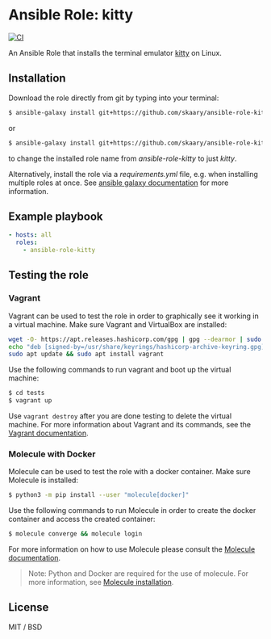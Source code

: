 # Ansible Role: kitty
[![CI](https://github.com/skaary/ansible-role-kitty/actions/workflows/ci.yml/badge.svg?branch=main&event=push)](https://github.com/skaary/ansible-role-kitty/actions?query=workflow%3Ci)

An Ansible Role that installs the terminal emulator [kitty](https://sw.kovidgoyal.net/kitty/) on Linux.

## Installation

Download the role directly from git by typing into your terminal:

```bash
$ ansible-galaxy install git+https://github.com/skaary/ansible-role-kitty.git
```
or

```bash
$ ansible-galaxy install git+https://github.com/skaary/ansible-role-kitty.git,,kitty
```

to change the installed role name from _ansible-role-kitty_ to just _kitty_.

Alternatively, install the role via a _requirements.yml_ file, e.g. when installing multiple roles at once. See [ansible galaxy documentation](https://galaxy.ansible.com/docs/using/installing.html#installing-multiple-roles-from-a-file) for more information.

## Example playbook

```yaml
- hosts: all
  roles:
    - ansible-role-kitty
```

## Testing the role

### Vagrant

Vagrant can be used to test the role in order to graphically see it working in a virtual machine. Make sure Vagrant and VirtualBox are installed:

```bash
wget -O- https://apt.releases.hashicorp.com/gpg | gpg --dearmor | sudo tee /usr/share/keyrings/hashicorp-archive-keyring.gpg
echo "deb [signed-by=/usr/share/keyrings/hashicorp-archive-keyring.gpg] https://apt.releases.hashicorp.com $(lsb_release -cs) main" | sudo tee /etc/apt/sources.list.d/hashicorp.list
sudo apt update && sudo apt install vagrant
```

Use the following commands to run vagrant and boot up the virtual machine:

```bash
$ cd tests
$ vagrant up
```

Use `vagrant destroy` after you are done testing to delete the virtual machine. For more information about Vagrant and its commands, see the [Vagrant documentation](https://www.vagrantup.com/docs/cli).

### Molecule with Docker

Molecule can be used to test the role with a docker container. Make sure Molecule is installed:

```bash
$ python3 -m pip install --user "molecule[docker]"
```

Use the following commands to run Molecule in order to create the docker container and access the created container:
```bash
$ molecule converge && molecule login
```

For more information on how to use Molecule please consult the [Molecule documentation](https://molecule.readthedocs.io/en/latest/getting-started.html).

> Note: Python and Docker are required for the use of molecule. For more information, see [Molecule installation](https://molecule.readthedocs.io/en/latest/installation.html).

## License

MIT / BSD
